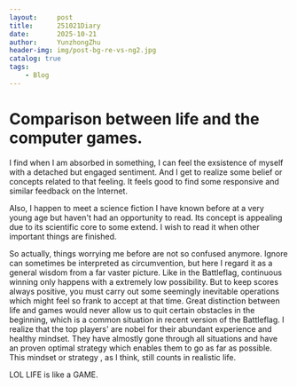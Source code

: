 ```yaml
---
layout:     post
title:      251021Diary
date:       2025-10-21
author:     YunzhongZhu
header-img: img/post-bg-re-vs-ng2.jpg
catalog: true
tags:
    - Blog
---
```


# Comparison between life and the computer games.

I find when I am absorbed in something, I can feel the exsistence of myself with a detached but engaged sentiment. And I get to realize some belief or concepts related to that feeling. It feels good to find some responsive and similar feedback on the Internet. 

Also, I happen to meet a science fiction I have known before at a very young age but haven't had an opportunity to read. Its concept is appealing due to its scientific core to some extend. I wish to read it when other important things are finished.

So actually, things worrying me before are not so confused anymore. Ignore can sometimes be interpreted as circumvention, but here I regard it as a general wisdom from a far vaster picture. Like in the Battleflag, continuous winning only happens with a extremely low possibility. But to keep scores always positive, you must carry out some seemingly inevitable operations which might feel so frank to accept at that time. Great distinction between life and games would never allow us to quit certain obstacles in the beginning, which is a common situation in recent version of the Battleflag. I realize that the top players' are nobel for their abundant experience and  healthy mindset. They have almostly gone through all situations and have an proven optimal strategy which enables them to go as far as possible. This mindset or strategy , as I think, still counts in realistic life.

LOL LIFE is like a GAME.
